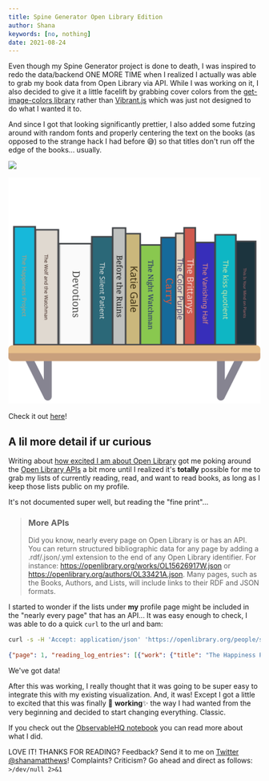 ```yaml
---
title: Spine Generator Open Library Edition
author: Shana
keywords: [no, nothing]
date: 2021-08-24
---
```


Even though my Spine Generator project is done to death, I was inspired to redo the data/backend ONE MORE TIME when I realized I actually was able to grab my book data from Open Library via API. While I was working on it, I also decided to give it a little facelift by grabbing cover colors from the [get-image-colors library](https://github.com/colorjs/get-image-colors) rather than [Vibrant.js](https://jariz.github.io/vibrant.js/) which was just not designed to do what I wanted it to.

And since I got that looking significantly prettier, I also added some futzing around with random fonts and properly centering the text on the books (as opposed to the strange hack I had before 😅) so that titles don't run off the edge of the books... usually.

![](https://th.bing.com/th/id/R.c6035299ef0df15a0356b91e0d55ec0c?rik=EIOQ0VqsRvfb8g&riu=http%3a%2f%2fgifrific.com%2fwp-content%2fuploads%2f2013%2f02%2fBrian-Fantana-60-of-the-time-it-works-every-time-Anchorman.gif&ehk=NjgSTKLFpW36bCEB5bwAnd9nbE21IfzsmCIKa4UcSK8%3d&risl=&pid=ImgRaw&r=0)

![](../images/books.svg)

Check it out [here](https://observablehq.com/@shanamatthews/spine-generator-open-library-edition)!

## A lil more detail if ur curious

Writing about [how excited I am about Open Library](/posts/goodreads-to-open-library.html) got me poking around the [Open Library APIs](https://openlibrary.org/developers) a bit more until I realized it's **totally** possible for me to grab my lists of currently reading, read, and want to read books, as long as I keep those lists public on my profile.

It's not documented super well, but reading the "fine print"...

  > ### More APIs
  >
  > Did you know, nearly every page on Open Library is or has an API. You can return structured bibliographic data for any page by adding a .rdf/.json/.yml extension to the end of any Open Library identifier. For instance: https://openlibrary.org/works/OL15626917W.json or https://openlibrary.org/authors/OL33421A.json. Many pages, such as the Books, Authors, and Lists, will include links to their RDF and JSON formats.

I started to wonder if the lists under **my** profile page might be included in the "nearly every page" that has an API...
It was easy enough to check, I was able to do a quick `curl` to the url and bam:

```bash
curl -s -H 'Accept: application/json' 'https://openlibrary.org/people/stinkerelly/books/currently-reading.json'
```

```json
{"page": 1, "reading_log_entries": [{"work": {"title": "The Happiness Project", "key": "/works/OL15833228W", "author_keys": ["/authors/OL2747599A"], "author_names": ["Gretchen Rubin"], "first_publish_year": 2011, "lending_edition_s": "OL24743543M", "edition_key": ["OL32162737M", "OL24743543M", "OL32162738M", "OL28570814M", "OL28696298M"], "cover_id": null, "cover_edition_key": "OL32162737M"}, "logged_edition": "/books/OL24743543M", "logged_date": "2021/08/24, 15:26:01"}, ... ETC, ETC
```

We've got data!

After this was working, I really thought that it was going to be super easy to integrate this with my existing visualization. And, it was! Except I got a little to excited that this was finally 🎉 **working**✨ the way I had wanted from the very beginning and decided to start changing everything. Classic.

If you check out the [ObservableHQ notebook](https://observablehq.com/@shanamatthews/spine-generator-open-library-edition) you can read more about what I did.

LOVE IT! THANKS FOR READING? Feedback? Send it to me on [Twitter \@shanamatthews](https://twitter.com/shanamatthews)! Complaints? Criticism? Go ahead and direct as follows: `>/dev/null 2>&1`

